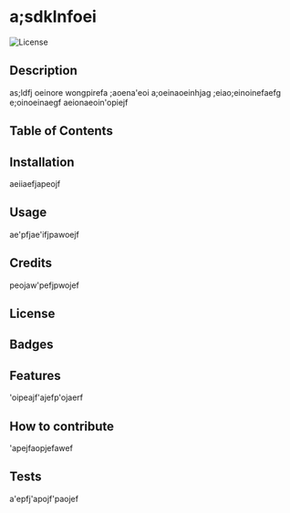 # a;sdklnfoei 
 ![License](https://img.shields.io/badge/License-Boost-blue.svg)
 ## Description
 as;ldfj
 oeinore
 wongpirefa
 ;aoena'eoi
 a;oeinaoeinhjag 
 ;eiao;einoinefaefg
 e;oinoeinaegf
 aeionaeoin'opiejf
## Table of Contents 
## Installation
aeiiaefjapeojf
## Usage
ae'pfjae'ifjpawoejf
## Credits
peojaw'pefjpwojef
## License
## Badges
## Features
'oipeajf'ajefp'ojaerf
## How to contribute
'apejfaopjefawef
## Tests
a'epfj'apojf'paojef

